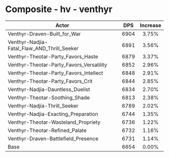 # Composite - hv - venthyr
| Actor | DPS | Increase |
|---|:---:|:---:|
|Venthyr-Draven-Built_for_War|6904|3.75%|
|Venthyr-Nadjia-Fatal_Flaw_AND_Thrill_Seeker|6891|3.56%|
|Venthyr-Theotar-Party_Favors_Haste|6879|3.37%|
|Venthyr-Theotar-Party_Favors_Versatility|6852|2.96%|
|Venthyr-Theotar-Party_Favors_Intellect|6848|2.91%|
|Venthyr-Theotar-Party_Favors_Crit|6844|2.85%|
|Venthyr-Nadjia-Dauntless_Duelist|6834|2.70%|
|Venthyr-Theotar-Soothing_Shade|6813|2.38%|
|Venthyr-Nadjia-Thrill_Seeker|6789|2.02%|
|Venthyr-Nadjia-Exacting_Preparation|6744|1.35%|
|Venthyr-Theotar-Wasteland_Propriety|6736|1.22%|
|Venthyr-Theotar-Refined_Palate|6732|1.16%|
|Venthyr-Draven-Battlefield_Presence|6731|1.14%|
|Base|6654|0.00%|

